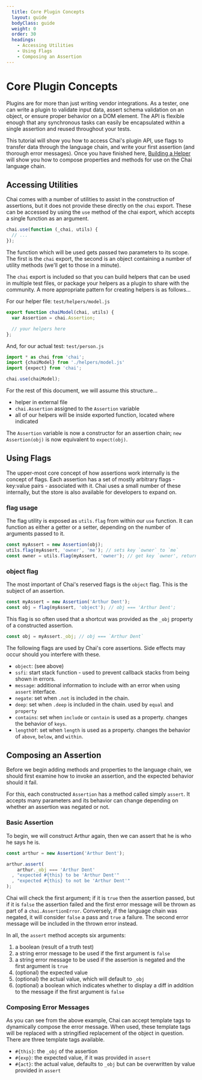 ```yaml
---
  title: Core Plugin Concepts
  layout: guide
  bodyClass: guide
  weight: 0
  order: 30
  headings:
    - Accessing Utilities
    - Using Flags
    - Composing an Assertion
---
```


# Core Plugin Concepts

Plugins are for more than just writing vendor integrations. As a tester, one can write
a plugin to validate input data, assert schema validation on an object, or ensure proper behavior
on a DOM element. The API is flexible enough that any synchronous tasks can easily be encapsulated
within a single assertion and reused throughout your tests.

This tutorial will show you how to access Chai's plugin API, use flags to transfer data through
the language chain, and write your first assertion (and thorough error messages). Once you have
finished here, [Building a Helper]({{site.github.url}}/guide/helpers) will show you how to compose properties and
methods for use on the Chai language chain.

## Accessing Utilities

Chai comes with a number of utilities to assist in the construction of assertions,
but it does not provide these directly on the `chai` export. These can be accessed
by using the `use` method of the chai export, which accepts a single function as
an argument.

```javascript
chai.use(function (_chai, utils) {
  // ...
});
```

The function which will be used gets passed two parameters to its scope. The first
is the `chai` export, the second is an object containing a number of utility
methods (we'll get to those in a minute).

The `chai` export is included so that you can build helpers that can be used
in multiple test files, or package your helpers as a plugin to share with the
community. A more appropriate pattern for creating helpers is as follows...

For our helper file: `test/helpers/model.js`

```javascript
export function chaiModel(chai, utils) {
  var Assertion = chai.Assertion;

  // your helpers here
};
```

And, for our actual test: `test/person.js`

```javascript
import * as chai from 'chai';
import {chaiModel} from './helpers/model.js'
import {expect} from 'chai';

chai.use(chaiModel);
```

For the rest of this document, we will assume this structure...

- helper in external file
- `chai.Assertion` assigned to the `Assertion` variable
- all of our helpers will be inside exported function, located where indicated

The `Assertion` variable is now a constructor for an assertion chain;
`new Assertion(obj)` is now equivalent to `expect(obj)`.

## Using Flags

The upper-most core concept of how assertions work internally is the concept of flags.
Each assertion has a set of mostly arbitrary flags - key:value pairs - associated with it.
Chai uses a small number of these internally, but the store is also available for developers
to expand on.

### flag usage

The flag utility is exposed as `utils.flag` from within our `use` function. It can function
as either a getter or a setter, depending on the number of arguments passed to it.

```javascript
const myAssert = new Assertion(obj);
utils.flag(myAssert, 'owner', 'me'); // sets key `owner` to `me`
const owner = utils.flag(myAssert, 'owner'); // get key `owner', returns value
```

### object flag

The most important of Chai's reserved flags is the `object` flag. This is the subject
of an assertion.

```javascript
const myAssert = new Assertion('Arthur Dent');
const obj = flag(myAssert, 'object'); // obj === 'Arthur Dent';
```

This flag is so often used that a shortcut was provided as the `_obj` property of a
constructed assertion.

```javascript
const obj = myAssert._obj; // obj === `Arthur Dent`
```

The following flags are used by Chai's core assertions. Side effects may occur should you
interfere with these.

- `object`: (see above)
- `ssfi`: start stack function - used to prevent callback stacks from being shown in
errors.
- `message`: additional information to include with an error when using `assert` interface.
- `negate`: set when `.not` is included in the chain.
- `deep`: set when `.deep` is included in the chain. used by `equal` and `property`
- `contains`: set when `include` or `contain` is used as a property.
changes the behavior of `keys`.
- `lengthOf`: set when `length` is used as a property. changes the behavior of
`above`, `below`, and `within`.

## Composing an Assertion

Before we begin adding methods and properties to the language chain, we should
first examine how to invoke an assertion, and the expected behavior should it fail.

For this, each constructed `Assertion` has a method called simply `assert`. It accepts
many parameters and its behavior can change depending on whether an assertion was
negated or not.

### Basic Assertion

To begin, we will construct Arthur again, then we can assert that he is who he says he is.

```javascript
const arthur = new Assertion('Arthur Dent');

arthur.assert(
    arthur._obj === 'Arthur Dent'
  , "expected #{this} to be 'Arthur Dent'"
  , "expected #{this} to not be 'Arthur Dent'"
);
```

Chai will check the first argument; if it is `true` then the assertion passed, but if it is `false`
the assertion failed and the first error message will be thrown as part of a `chai.AssertionError`.
Conversely, if the language chain was negated, it will consider `false` a pass and `true` a failure.
The second error message will be included in the thrown error instead.

In all, the `assert` method accepts six arguments:

1. a boolean (result of a truth test)
2. a string error message to be used if the first argument is `false`
3. a string error message to be used if the assertion is negated and the first argument is `true`
4. (optional) the expected value
5. (optional) the actual value, which will default to `_obj`
6. (optional) a boolean which indicates whether to display a diff in addition to the message if the first argument is `false`


### Composing Error Messages

As you can see from the above example, Chai can accept template tags to dynamically compose
the error message. When used, these template tags will be replaced with a stringified replacement
of the object in question. There are three template tags available.

- `#{this}`: the `_obj` of the assertion
- `#{exp}`: the expected value, if it was provided in `assert`
- `#{act}`: the actual value, defaults to `_obj` but can be overwritten by value provided in `assert`
